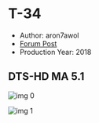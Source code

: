 # T-34

* Author: aron7awol
* [Forum Post](https://www.avsforum.com/threads/bass-eq-for-filtered-movies.2995212/post-58687970)
* Production Year: 2018

## DTS-HD MA 5.1

![img 0](https://i.imgur.com/aCe8gTf.jpg)

![img 1](https://i.imgur.com/trsWYMx.png)


